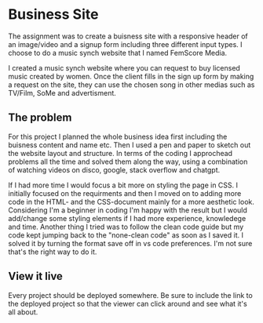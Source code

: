 # Business Site
The assignment was to create a buisness site with a responsive header of an image/video and a signup form including three different input types. 
I choose to do a music synch website that I named FemScore Media.

I created a music synch website where you can request to buy licensed music created by women. Once the client fills in the sign up form by making a request on the site, they can use the chosen song in other medias such as TV/Film, SoMe and advertisment.

## The problem
For this project I planned the whole business idea first including the buisness content and name etc. Then I used a pen and paper to sketch out the website layout and structure. In terms of the coding I approchead problems all the time and solved them along the way, using a combination of watching videos on disco, google, stack overflow and chatgpt.

If I had more time I would focus a bit more on styling the page in CSS. I initially focused on the requirments and then I moved on to adding more code in the HTML- and the CSS-document mainly for a more aesthetic look. Considering I'm a beginner in coding I'm happy with the result but I would add/change some styling elements if I had more experience, knowledege and time. Another thing I tried was to follow the clean code guide but my code kept jumping back to the "none-clean code" as soon as I saved it. I solved it by turning the format save off in vs code preferences. I'm not sure that's the right way to do it.

## View it live
Every project should be deployed somewhere. Be sure to include the link to the deployed project so that the viewer can click around and see what it's all about.
